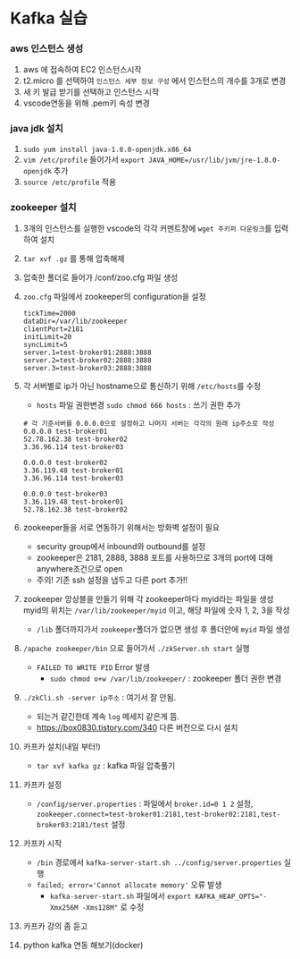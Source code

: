 # Kafka 실습

### aws 인스턴스 생성

1. aws 에 접속하여 EC2 인스턴스시작
2. t2.micro 를 선택하여 `인스턴스 세부 정보 구성` 에서 인스턴스의 개수를 3개로 변경
3. 새 키 발급 받기를 선택하고 인스턴스 시작
4. vscode연동을 위해 .pem키 속성 변경

### java jdk 설치

1. `sudo yum install java-1.8.0-openjdk.x86_64`
2. `vim /etc/profile` 들어가서 `export JAVA_HOME=/usr/lib/jvm/jre-1.8.0-openjdk` 추가
3. `source /etc/profile` 적용

### zookeeper 설치

1. 3개의 인스턴스를 실행한 vscode의 각각 커멘트창에 `wget 주키퍼 다운링크`를 입력하여 설치

2. `tar xvf .gz` 를 통해 압축해제

3. 압축한 폴더로 들어가 /conf/zoo.cfg 파일 생성

4. `zoo.cfg` 파일에서 zookeeper의 configuration을 설정

   ```
   tickTime=2000
   dataDir=/var/lib/zookeeper
   clientPort=2181
   initLimit=20
   syncLimit=5
   server.1=test-broker01:2888:3888
   server.2=test-broker02:2888:3888
   server.3=test-broker03:2888:3888
   ```

5. 각 서버별로 ip가 아닌 hostname으로 통신하기 위해 `/etc/hosts`를 수정

   - `hosts` 파일 권한변경 `sudo chmod 666 hosts` : 쓰기 권한 추가

   ```
   # 각 기준서버를 0.0.0.0으로 설정하고 나머지 서버는 각각의 원래 ip주소로 작성
   0.0.0.0 test-broker01
   52.78.162.38 test-broker02
   3.36.96.114 test-broker03
   
   0.0.0.0 test-broker02
   3.36.119.48 test-broker01
   3.36.96.114 test-broker03
   
   0.0.0.0 test-broker03
   3.36.119.48 test-broker01
   52.78.162.38 test-broker02
   ```

6. zookeeper들을 서로 연동하기 위해서는 방화벽 설정이 필요

   - security group에서 inbound와 outbound를 설정
   - zookeeper은 2181, 2888, 3888 포트를 사용하므로 3개의 port에 대해 anywhere조건으로 open
   - 주의! 기존 ssh 설정을 냅두고 다른 port 추가!!

7. zookeeper 앙상블을 만들기 위해 각 zookeeper마다 myid라는 파일을 생성 myid의 위치는 `/var/lib/zookeeper/myid` 이고, 해당 파일에 숫자 1, 2, 3을 작성

   - `/lib` 폴더까지가서 `zookeeper`폴더가 없으면 생성 후 폴더안에 `myid` 파일 생성

8. `/apache zookeeper/bin` 으로 들어가서 `./zkServer.sh start` 실행

   - `FAILED TO WRITE PID` Error 발생
     - `sudo chmod o+w /var/lib/zookeeper/` : zookeeper 폴더 권한 변경

9. `./zkCli.sh -server ip주소` : 여기서 잘 안됨.

   - 되는거 같긴한데 계속 `log` 메세지 같은게 뜸.
   - https://box0830.tistory.com/340 다른 버전으로 다시 설치

10. 카프카 설치(내일 부터!)

    - `tar xvf kafka gz` : kafka 파일 압축풀기

11. 카프카 설정
    - `/config/server.properties` : 파일에서 `broker.id=0 1 2` 설정, `zookeeper.connect=test-broker01:2181,test-broker02:2181,test-broker03:2181/test` 설정

12. 카프카 시작
    - `/bin` 경로에서 `kafka-server-start.sh ../config/server.properties` 실행
    - `failed; error='Cannot allocate memory'` 오류 발생
      - `kafka-server-start.sh` 파일에서 `export KAFKA_HEAP_OPTS="-Xmx256M -Xms128M"` 로 수정

13. 카프카 강의 좀 듣고

14. python kafka 연동 해보기(docker)

